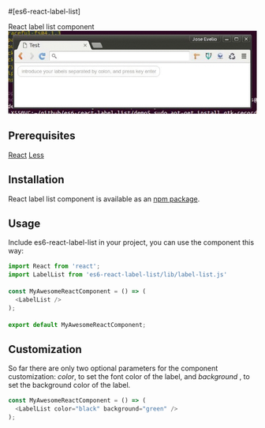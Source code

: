 #[es6-react-label-list]

React label list component
![Screencast](./images/demo.gif)

## Prerequisites

[React](http://facebook.github.io/react/)
[Less](http://lesscss.org/)

## Installation

React label list component is available as an [npm package](https://www.npmjs.com/package/es6-react-label-list).

## Usage

Include es6-react-label-list in your project, you can use the component this way:

```js
import React from 'react';
import LabelList from 'es6-react-label-list/lib/label-list.js'

const MyAwesomeReactComponent = () => (
  <LabelList />
);

export default MyAwesomeReactComponent;
```

## Customization

So far there are only two optional parameters for the component customization: *color*, to set the font color of the label, and *background* , to set the background color of the label.

```js
const MyAwesomeReactComponent = () => (
  <LabelList color="black" background="green" />
);
```


